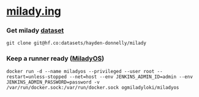 # [milady.ing](https://milady.ing)

### Get milady [dataset](https://huggingface.co/datasets/hayden-donnelly/milady)

``` 
git clone git@hf.co:datasets/hayden-donnelly/milady
```

### Keep a runner ready ([MiladyOS](https://github.com/theycallmeloki/MiladyOS))

```
docker run -d --name miladyos --privileged --user root --restart=unless-stopped --net=host --env JENKINS_ADMIN_ID=admin --env JENKINS_ADMIN_PASSWORD=password -v /var/run/docker.sock:/var/run/docker.sock ogmiladyloki/miladyos
```

